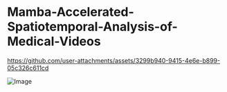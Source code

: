 # Mamba-Accelerated-Spatiotemporal-Analysis-of-Medical-Videos

https://github.com/user-attachments/assets/3299b940-9415-4e6e-b899-05c326c611cd

![Image](https://github.com/user-attachments/assets/4194c980-dd3a-44df-8db2-70271f5f4525)
